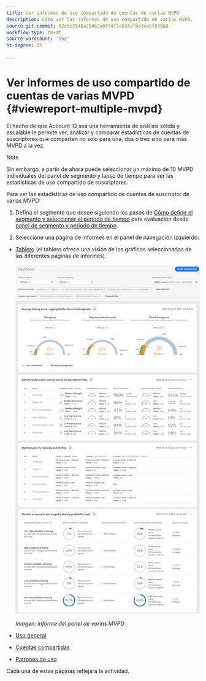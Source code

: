 ```yaml
---
title: Ver informes de uso compartido de cuentas de varias MVPD
description: Cómo ver los informes de uso compartido de varias MVPD.
source-git-commit: 02ebc3548a254b2a6554f1ab34afbb3ea5f09bb8
workflow-type: tm+mt
source-wordcount: '153'
ht-degree: 0%

---
```


# Ver informes de uso compartido de cuentas de varias MVPD {#viewreport-multiple-mvpd}

El hecho de que Account IQ sea una herramienta de análisis sólida y escalable le permite ver, analizar y comparar estadísticas de cuentas de suscriptores que comparten no solo para una, dos o tres sino para más MVPD a la vez.

>[!NOTE]
>
>Sin embargo, a partir de ahora puede seleccionar un máximo de 10 MVPD individuales del panel de segmento y lapso de tiempo para ver las estadísticas de uso compartido de suscriptores.

Para ver las estadísticas de uso compartido de cuentas de suscriptor de varias MVPD:

1. Defina el segmento que desee siguiendo los pasos de [Cómo definir el segmento y seleccionar el periodo de tiempo](/help/AccountIQ/howto-select-segment-timeframe.md) para evaluación desde [panel de segmento y periodo de tiempo](/help/AccountIQ/segments-timeframe.md).

1. Seleccione una página de informes en el panel de navegación izquierdo:

* [Tablero](/help/AccountIQ/dashboard.md) (el tablero ofrece una visión de los gráficos seleccionados de las diferentes páginas de informes).

  ![](assets/mult-mvpds-dashboard.png)

  *Imagen: informe del panel de varias MVPD*

* [Uso general](/help/AccountIQ/general-usage-reports.md)

* [Cuentas compartidas](/help/AccountIQ/shared-acc-reports.md)

* [Patrones de uso](/help/AccountIQ/usage-patterns.md)

Cada una de estas páginas reflejará la actividad.
